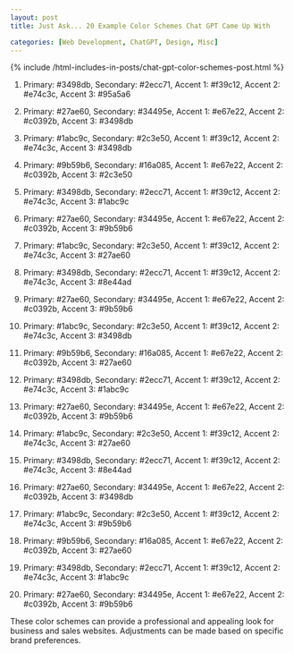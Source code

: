```yaml
---
layout: post
title: Just Ask... 20 Example Color Schemes Chat GPT Came Up With

categories: [Web Development, ChatGPT, Design, Misc]
---
```


{% include /html-includes-in-posts/chat-gpt-color-schemes-post.html %}

1. Primary: #3498db, Secondary: #2ecc71, Accent 1: #f39c12, Accent 2: #e74c3c, Accent 3: #95a5a6

2. Primary: #27ae60, Secondary: #34495e, Accent 1: #e67e22, Accent 2: #c0392b, Accent 3: #3498db

3. Primary: #1abc9c, Secondary: #2c3e50, Accent 1: #f39c12, Accent 2: #e74c3c, Accent 3: #3498db

4. Primary: #9b59b6, Secondary: #16a085, Accent 1: #e67e22, Accent 2: #c0392b, Accent 3: #2c3e50

5. Primary: #3498db, Secondary: #2ecc71, Accent 1: #f39c12, Accent 2: #e74c3c, Accent 3: #1abc9c

6. Primary: #27ae60, Secondary: #34495e, Accent 1: #e67e22, Accent 2: #c0392b, Accent 3: #9b59b6

7. Primary: #1abc9c, Secondary: #2c3e50, Accent 1: #f39c12, Accent 2: #e74c3c, Accent 3: #27ae60

8. Primary: #3498db, Secondary: #2ecc71, Accent 1: #f39c12, Accent 2: #e74c3c, Accent 3: #8e44ad

9. Primary: #27ae60, Secondary: #34495e, Accent 1: #e67e22, Accent 2: #c0392b, Accent 3: #9b59b6

10. Primary: #1abc9c, Secondary: #2c3e50, Accent 1: #f39c12, Accent 2: #e74c3c, Accent 3: #3498db

11. Primary: #9b59b6, Secondary: #16a085, Accent 1: #e67e22, Accent 2: #c0392b, Accent 3: #27ae60

12. Primary: #3498db, Secondary: #2ecc71, Accent 1: #f39c12, Accent 2: #e74c3c, Accent 3: #1abc9c

13. Primary: #27ae60, Secondary: #34495e, Accent 1: #e67e22, Accent 2: #c0392b, Accent 3: #9b59b6

14. Primary: #1abc9c, Secondary: #2c3e50, Accent 1: #f39c12, Accent 2: #e74c3c, Accent 3: #27ae60

15. Primary: #3498db, Secondary: #2ecc71, Accent 1: #f39c12, Accent 2: #e74c3c, Accent 3: #8e44ad

16. Primary: #27ae60, Secondary: #34495e, Accent 1: #e67e22, Accent 2: #c0392b, Accent 3: #3498db

17. Primary: #1abc9c, Secondary: #2c3e50, Accent 1: #f39c12, Accent 2: #e74c3c, Accent 3: #9b59b6

18. Primary: #9b59b6, Secondary: #16a085, Accent 1: #e67e22, Accent 2: #c0392b, Accent 3: #27ae60

19. Primary: #3498db, Secondary: #2ecc71, Accent 1: #f39c12, Accent 2: #e74c3c, Accent 3: #1abc9c

20. Primary: #27ae60, Secondary: #34495e, Accent 1: #e67e22, Accent 2: #c0392b, Accent 3: #9b59b6

These color schemes can provide a professional and appealing look for business and sales websites. Adjustments can be made based on specific brand preferences.